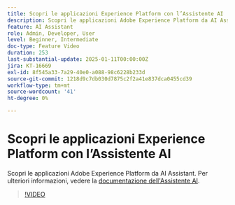 ```yaml
---
title: Scopri le applicazioni Experience Platform con l’Assistente AI
description: Scopri le applicazioni Adobe Experience Platform da AI Assistant.
feature: AI Assistant
role: Admin, Developer, User
level: Beginner, Intermediate
doc-type: Feature Video
duration: 253
last-substantial-update: 2025-01-11T00:00:00Z
jira: KT-16669
exl-id: 8f545a33-7a29-40e0-a088-98c6228b233d
source-git-commit: 1218d9c7db030d7875c2f2a41e837dca0455cd39
workflow-type: tm+mt
source-wordcount: '41'
ht-degree: 0%

---
```



# Scopri le applicazioni Experience Platform con l’Assistente AI

Scopri le applicazioni Adobe Experience Platform da AI Assistant. Per ulteriori informazioni, vedere la [documentazione dell&#39;Assistente AI](https://experienceleague.adobe.com/it/docs/experience-platform/ai-assistant/home).

>[!VIDEO](https://video.tv.adobe.com/v/3441032/?learn=on&enablevpops&captions=ita)
